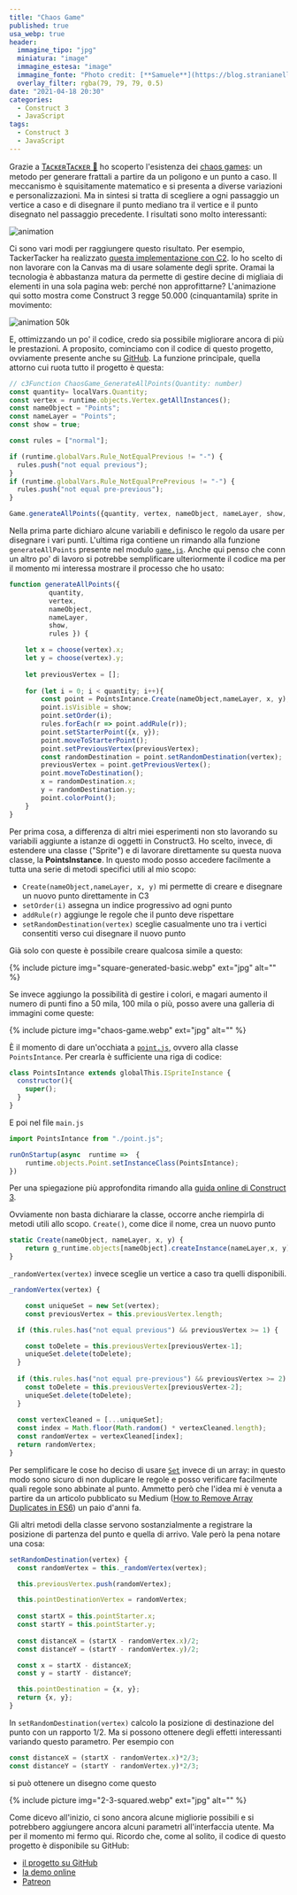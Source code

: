 ```yaml
---
title: "Chaos Game"
published: true
usa_webp: true
header:
  immagine_tipo: "jpg"
  miniatura: "image"
  immagine_estesa: "image"
  immagine_fonte: "Photo credit: [**Samuele**](https://blog.stranianelli.com/)"
  overlay_filter: rgba(79, 79, 79, 0.5)
date: "2021-04-18 20:30"
categories:
  - Construct 3
  - JavaScript
tags:
  - Construct 3
  - JavaScript
---
```


Grazie a [TᴀᴄᴋᴇʀTᴀᴄᴋᴇʀ 🐰](https://twitter.com/2xTacker) ho scoperto l'esistenza dei [chaos games](https://en.wikipedia.org/wiki/Chaos_game): un metodo per generare frattali a partire da un poligono e un punto a caso. Il meccanismo è squisitamente matematico e si presenta a diverse variazioni e personalizzazioni. Ma in sintesi si tratta di scegliere a ogni passaggio un vertice a caso e di disegnare il punto mediano tra il vertice e il punto disegnato nel passaggio precedente. I risultati sono molto interessanti:

![animation](https://raw.githubusercontent.com/el3um4s/strani-anelli-blog/master/_posts/2021/2021-04-18-chaos-game/animation.gif)

Ci sono vari modi per raggiungere questo risultato. Per esempio, TackerTacker ha realizzato [questa implementazione con C2](https://chaosgame.netlify.app/). Io ho scelto di non lavorare con la Canvas ma di usare solamente degli sprite. Oramai la tecnologia è abbastanza matura da permette di gestire decine di migliaia di elementi in una sola pagina web: perché non approfittarne? L'animazione qui sotto mostra come Construct 3 regge 50.000 (cinquantamila) sprite in movimento:

![animation 50k](https://raw.githubusercontent.com/el3um4s/strani-anelli-blog/master/_posts/2021/2021-04-18-chaos-game/chaos-game-test-06-50kpoints.gif)

E, ottimizzando un po' il codice, credo sia possibile migliorare ancora di più le prestazioni. A proposito, cominciamo con il codice di questo progetto, ovviamente presente anche su [GitHub](https://github.com/el3um4s/construct-demo). La funzione principale, quella attorno cui ruota tutto il progetto è questa:

```js
// c3Function ChaosGame_GenerateAllPoints(Quantity: number)
const quantity= localVars.Quantity;
const vertex = runtime.objects.Vertex.getAllInstances();
const nameObject = "Points";
const nameLayer = "Points";
const show = true;

const rules = ["normal"];

if (runtime.globalVars.Rule_NotEqualPrevious != "-") {
  rules.push("not equal previous");
}
if (runtime.globalVars.Rule_NotEqualPrePrevious != "-") {
  rules.push("not equal pre-previous");
}

Game.generateAllPoints({quantity, vertex, nameObject, nameLayer, show, rules});
```

Nella prima parte dichiaro alcune variabili e definisco le regolo da usare per disegnare i vari punti. L'ultima riga contiene un rimando alla funzione `generateAllPoints` presente nel modulo [`game.js`](https://github.com/el3um4s/construct-demo/blob/master/template/019-chaos-game/source/files/scripts/game.js). Anche qui penso che conn un altro po' di lavoro si potrebbe semplificare ulteriormente il codice ma per il momento mi interessa mostrare il processo che ho usato:

```js
function generateAllPoints({ 
          quantity,
          vertex, 
          nameObject, 
          nameLayer, 
          show, 
          rules }) {

	let x = choose(vertex).x;
	let y = choose(vertex).y;
	
	let previousVertex = [];
	
	for (let i = 0; i < quantity; i++){
		const point = PointsIntance.Create(nameObject,nameLayer, x, y);
		point.isVisible = show;
		point.setOrder(i);
		rules.forEach(r => point.addRule(r));
		point.setStarterPoint({x, y});
 		point.moveToStarterPoint();
		point.setPreviousVertex(previousVertex);
		const randomDestination = point.setRandomDestination(vertex);
		previousVertex = point.getPreviousVertex();
 		point.moveToDestination();
		x = randomDestination.x;
		y = randomDestination.y;
		point.colorPoint();
	}	
}
```

Per prima cosa, a differenza di altri miei esperimenti non sto lavorando su variabili aggiunte a istanze di oggetti in Construct3. Ho scelto, invece, di estendere una classe ("Sprite") e di lavorare direttamente su questa nuova classe, la **PointsInstance**. In questo modo posso accedere facilmente a tutta una serie di metodi specifici utili al mio scopo:

- `Create(nameObject,nameLayer, x, y)` mi permette di creare e disegnare un nuovo punto direttamente in C3
- `setOrder(i)` assegna un indice progressivo ad ogni punto
- `addRule(r)` aggiunge le regole che il punto deve rispettare
- `setRandomDestination(vertex)` sceglie casualmente uno tra i vertici consentiti verso cui disegnare il nuovo punto

Già solo con queste è possibile creare qualcosa simile a questo:

{% include picture img="square-generated-basic.webp" ext="jpg" alt="" %}

Se invece aggiungo la possibilità di gestire i colori, e magari aumento il numero di punti fino a 50 mila, 100 mila o più, posso avere una galleria di immagini come queste:

{% include picture img="chaos-game.webp" ext="jpg" alt="" %}

È il momento di dare un'occhiata a [`point.js`](https://github.com/el3um4s/construct-demo/blob/master/template/019-chaos-game/source/files/scripts/point.js), ovvero alla classe `PointsIntance`. Per crearla è sufficiente una riga di codice:

```js
class PointsIntance extends globalThis.ISpriteInstance {
  constructor(){
    super();
  }
}
```

E poi nel file `main.js`

```js
import PointsIntance from "./point.js";

runOnStartup(async  runtime =>  { 
	runtime.objects.Point.setInstanceClass(PointsIntance);
})
```

Per una spiegazione più approfondita rimando alla [guida online di Construct 3](https://www.construct.net/en/make-games/manuals/construct-3/scripting/guides/subclassing-instances).

Ovviamente non basta dichiarare la classe, occorre anche riempirla di metodi utili allo scopo. `Create()`, come dice il nome, crea un nuovo punto

```js
static Create(nameObject, nameLayer, x, y) {
	return g_runtime.objects[nameObject].createInstance(nameLayer,x, y);
}
```

`_randomVertex(vertex)` invece sceglie un vertice a caso tra quelli disponibili.

```js
_randomVertex(vertex) {

	const uniqueSet = new Set(vertex);
	const previousVertex = this.previousVertex.length;

  if (this.rules.has("not equal previous") && previousVertex >= 1) {

    const toDelete = this.previousVertex[previousVertex-1];
    uniqueSet.delete(toDelete);
  }
      
  if (this.rules.has("not equal pre-previous") && previousVertex >= 2) {
    const toDelete = this.previousVertex[previousVertex-2];
    uniqueSet.delete(toDelete);
  }
  
  const vertexCleaned = [...uniqueSet];
  const index = Math.floor(Math.random() * vertexCleaned.length);
  const randomVertex = vertexCleaned[index];
  return randomVertex;
}
```

Per semplificare le cose ho deciso di usare [`Set`](https://developer.mozilla.org/en-US/docs/Web/JavaScript/Reference/Global_Objects/Set) invece di un array: in questo modo sono sicuro di non duplicare le regole e posso verificare facilmente quali regole sono abbinate al punto. Ammetto però che l'idea mi è venuta a partire da un articolo pubblicato su Medium ([How to Remove Array Duplicates in ES6](https://medium.com/dailyjs/how-to-remove-array-duplicates-in-es6-5daa8789641c)) un paio d'anni fa.

Gli altri metodi della classe servono sostanzialmente a registrare la posizione di partenza del punto e quella di arrivo. Vale però la pena notare una cosa:

```js
setRandomDestination(vertex) {
  const randomVertex = this._randomVertex(vertex);

  this.previousVertex.push(randomVertex);

  this.pointDestinationVertex = randomVertex;
  
  const startX = this.pointStarter.x;
  const startY = this.pointStarter.y;
  
  const distanceX = (startX - randomVertex.x)/2;
  const distanceY = (startY - randomVertex.y)/2;

  const x = startX - distanceX;
  const y = startY - distanceY;

  this.pointDestination = {x, y};
  return {x, y};
}
```

In `setRandomDestination(vertex)` calcolo la posizione di destinazione del punto con un rapporto 1/2. Ma si possono ottenere degli effetti interessanti variando questo parametro. Per esempio con

```js
const distanceX = (startX - randomVertex.x)*2/3;
const distanceY = (startY - randomVertex.y)*2/3;
```

si può ottenere un disegno come questo

{% include picture img="2-3-squared.webp" ext="jpg" alt="" %}

Come dicevo all'inizio, ci sono ancora alcune migliorie possibili e si potrebbero aggiungere ancora alcuni parametri all'interfaccia utente. Ma per il momento mi fermo qui. Ricordo che, come al solito, il codice di questo progetto è disponibile su GitHub:

- [il progetto su GitHub](https://github.com/el3um4s/construct-demo)
- [la demo online](https://c3demo.stranianelli.com/template/019-chaos-game/demo/)
- [Patreon](https://www.patreon.com/el3um4s)
